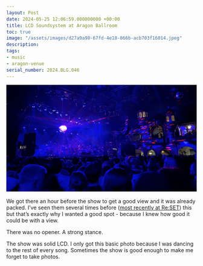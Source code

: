 ```yaml
---
layout: Post
date: 2024-05-25 12:06:59.000000000 +00:00
title: LCD Soundsystem at Aragon Ballroom
toc: true
image: "/assets/images/d27a9a98-67fd-4e18-866b-acb703f16014.jpeg"
description:
tags:
- music
- aragon-venue
serial_number: 2024.BLG.046
---
```

![IMG_2998](/assets/images/d27a9a98-67fd-4e18-866b-acb703f16014.jpeg)

We got there an hour before the show to get a good view and it was already packed. I’ve seen them several times before ([most recently at Re:SET](https://www.joshbeckman.org/blog/attending/final-day-of-re-set-chicago)) this but that’s exactly why I wanted a good spot - because I knew how good it could be with a view. 

There was no opener. A strong stance. 

The show was solid LCD. I only got this basic photo because I was dancing to the rest of every song. Sometimes the show is good enough to make me forget to take photos. 
